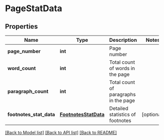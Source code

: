 # PageStatData

## Properties
Name | Type | Description | Notes
------------ | ------------- | ------------- | -------------
**page_number** | **int** | Page number | 
**word_count** | **int** | Total count of words in the page | 
**paragraph_count** | **int** | Total count of paragraphs in the page | 
**footnotes_stat_data** | [**FootnotesStatData**](FootnotesStatData.md) | Detailed statistics of footnotes | [optional] 

[[Back to Model list]](../README.md#documentation-for-models) [[Back to API list]](../README.md#documentation-for-api-endpoints) [[Back to README]](../README.md)


